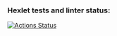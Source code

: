 ### Hexlet tests and linter status:
[![Actions Status](https://github.com/bazoFF/frontend-project-44/workflows/hexlet-check/badge.svg)](https://github.com/bazoFF/frontend-project-44/actions)